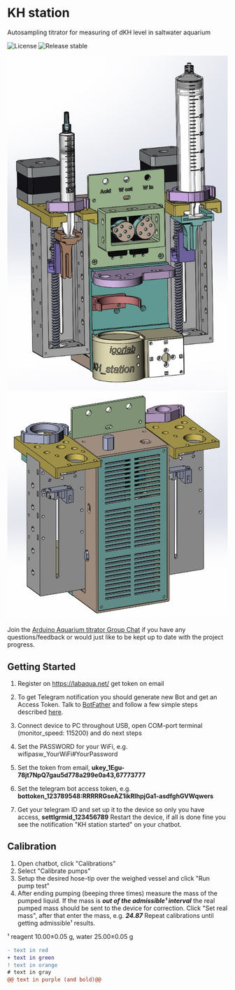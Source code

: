 # KH station
Autosampling titrator for measuring of dKH level in saltwater aquarium

[comment]: <> (![Travis CI status]&#40;https://api.travis-ci.org/witnessmenow/igorlab/KH_station.svg?branch=master&#41;)

[comment]: <> (![Travis CI status]&#40;https://api.travis-ci.org/witnessmenow/igorlab/KH_station.svg?branch=master&#41;)
![License](https://img.shields.io/badge/license-GPL3.0-green)
![Release stable](https://badgen.net/github/release/igorlab/KH_station/stable)

![All parts](Assembling/img/front1.jpg)
![All parts](Assembling/img/back1.jpg)

Join the [Arduino Aquarium titrator Group Chat](https://t.me/+Ad4m-7L7tV1lNGNi) if you have any questions/feedback or
would just like to be kept up to date with the project progress.


## Getting Started

1) Register on https://labaqua.net/ get token on email

2) To get Telegram notification you should generate new Bot and get an Access Token. Talk to [BotFather](https://telegram.me/botfather) and follow a few simple steps described [here](https://core.telegram.org/bots#botfather).

3) Connect device to PC throughout USB, open COM-port terminal (monitor_speed: 115200) and do next steps

4) Set the PASSWORD for your WiFi, e.g. wifipasw_YourWiFi#YourPassword

5) Set the token from email, **ukey_1Egu-78jt7NpQ7gau5d778a299e0a43,67773777**

6) Set the telegram bot access token, e.g. **bottoken_123789548:RRRRRGseAZ1ikRIhpjGa1-asdfghGVWqwers**

7) Get your telegram ID and set up it to the device so only you have access, **settlgrmid_123456789**
Restart the device, if all is done fine you see the notification "KH station started" on your chatbot.

## Calibration

1) Open chatbot, click "Calibrations"
2) Select "Calibrate pumps"
3) Setup the desired hose-tip over the weighed vessel and click "Run <desired> pump test" 
4) After ending pumping (beeping three times) measure the mass of the pumped liquid.
If the mass is ***out of the admissible¹ interval*** the real pumped mass should be sent to the device for correction.
Click "Set real <PUMP> mass", after that enter the mass, e.g. ***24.87***
Repeat calibrations until getting admissible¹ results.

¹ reagent 10.00±0.05 g, water 25.00±0.05 g
```diff
- text in red
+ text in green
! text in orange
# text in gray
@@ text in purple (and bold)@@
```
